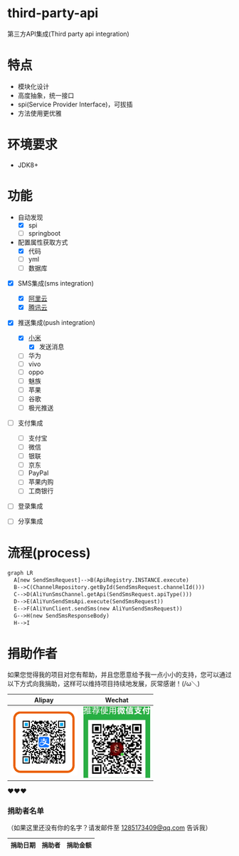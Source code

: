 # third-party-api
  第三方API集成(Third party api integration)

# 特点
  + 模块化设计
  + 高度抽象，统一接口
  + spi(Service Provider Interface)，可拔插
  + 方法使用更优雅

# 环境要求
  + JDK8+

# 功能
  + 自动发现
    + [x] spi
    + [ ] springboot
  + 配置属性获取方式
    + [x] 代码
    + [ ] yml
    + [ ] 数据库
  + [x] SMS集成(sms integration)
    + [x] [阿里云](/third-party-api-sms-aliyun/README.md)
    + [X] [腾讯云](/third-party-api-sms-tencent/README.md)
  + [x] 推送集成(push integration)
    + [X] [小米](/third-party-api-push-xiaomi/README.md)
      + [X] 发送消息
    + [ ] 华为
    + [ ] vivo
    + [ ] oppo
    + [ ] 魅族
    + [ ] 苹果
    + [ ] 谷歌
    + [ ] 极光推送
  + [ ] 支付集成
    + [ ] 支付宝
    + [ ] 微信
    + [ ] 银联
    + [ ] 京东
    + [ ] PayPal
    + [ ] 苹果内购
    + [ ] 工商银行
  + [ ] 登录集成
  + [ ] 分享集成



# 流程(process)
```mermaid
graph LR
  A[new SendSmsRequest]-->B(ApiRegistry.INSTANCE.execute)
  B-->C(ChannelRepository.getById(SendSmsRequest.channelId()))
  C-->D(AliYunSmsChannel.getApi(SendSmsRequest.apiType()))
  D-->E(AliYunSendSmsApi.execute(SendSmsRequest))
  E-->F(AliYunClient.sendSms(new AliYunSendSmsRequest))
  G-->H(new SendSmsResponseBody)
  H-->I
```

# 捐助作者

如果您觉得我的项目对您有帮助，并且您愿意给予我一点小小的支持，您可以通过以下方式向我捐助，这样可以维持项目持续地发展，灰常感谢！(/ω＼)

| Alipay | Wechat | 
| :------: | :------: | 
| <img width="150" src="./docs/donate/alipay.png"> | <img width="150" src="./docs/donate/wechat.jpg"> | 

❤❤❤

### 捐助者名单

（如果这里还没有你的名字？请发邮件至 1285173409@qq.com 告诉我）

| 捐助日期 | 捐助者 | 捐助金额 |
| --- | --- | --- |

